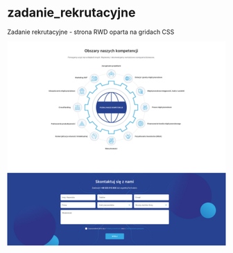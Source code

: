 # zadanie_rekrutacyjne
Zadanie rekrutacyjne - strona RWD oparta na gridach CSS 

![Image description](https://raw.githubusercontent.com/wojtek92gr/zadanie_rekrutacyjne/master/zadanie_rekrutacyjne_3_1_1.jpg)
